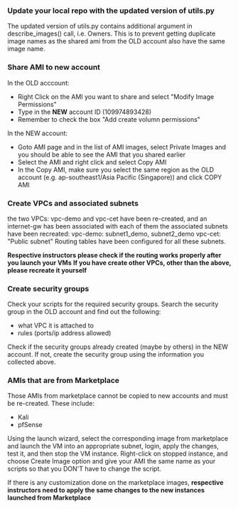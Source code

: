 ### Update your local repo with the updated version of utils.py 
The updated version of utils.py contains additional argument in describe_images() call, i.e. Owners.  This is to prevent getting duplicate image names as the shared ami from the OLD account also have the same image name. 

### Share AMI to new account 

In the OLD acccount:

- Right Click on the AMI you want to share and select "Modify  Image Permissions" 
- Type in the **NEW** account ID (109974893428)
- Remember to check the box "Add create volumn permissions"

In the NEW account:
- Goto AMI page and in the list of AMI images, select Private Images and you should be able to see the AMI that you shared earlier
- Select the AMI and right click and select Copy AMI
- In the Copy AMI, make sure you select the same region as the OLD account (e.g. ap-southeast1/Asia Pacific (Singapore)) and click COPY AMI

### Create VPCs and associated subnets
the two VPCs: vpc-demo and vpc-cet have been re-created, and an internet-gw has been associated with each of them
the associated subnets have been recreated: 
vpc-demo:  subnet1_demo, subnet2_demo
vpc-cet: "Public subnet"
Routing tables have been configured for all these subnets. 

**Respective instructors please check if the routing works properly after you launch your VMs**
**If you have create other VPCs, other than the above, please recreate it yourself**


### Create security groups

Check your scripts for the required security groups. 
Search the security group in the OLD account and find out the following:
- what VPC it is attached to 
- rules (ports/ip address allowed)

Check if the security groups already created (maybe by others) in the NEW account. If not, create the security group using the information you collected above.


### AMIs that are from Marketplace 

Those AMIs from marketplace cannot be copied to new accounts and must be re-created. These include:
- Kali
- pfSense

Using the launch wizard, select the corresponding image from marketplace and launch the VM into an appropriate subnet, login, apply the changes, test it, and then stop the VM instance.  Right-click on stopped instance, and choose Create Image option and give your AMI the same name as your scripts so that you DON'T have to change the script. 


If there is any customization done on the marketplace images, **respective instructors need to apply the same changes to the new instances launched from Marketplace**

